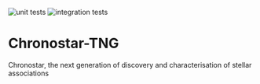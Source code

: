 ![unit tests](https://github.com/tcrundall/chronostar-tng/actions/workflows/unit-tests.yml/badge.svg)
![integration tests](https://github.com/tcrundall/chronostar-tng/actions/workflows/integration-tests.yml/badge.svg)
# Chronostar-TNG

Chronostar, the next generation of discovery and characterisation of stellar associations


